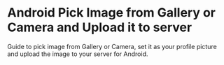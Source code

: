# Android Pick Image from Gallery or Camera and Upload it to server
Guide to pick image from Gallery or Camera, set it as your profile picture and upload the image to your server for Android.
